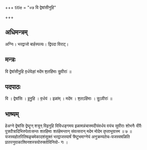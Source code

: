 +++
title = "०७ वि द्वेषांसीनुहि"

+++
## अधिमन्त्रम्
अग्निः। भरद्वाजो बार्हस्पत्यः। द्विपदा विराट्।

## मन्त्रः
वि द्वेषां॑सीनु॒हि व॒र्धयेळां॒ मदे॑म श॒तहि॑माः सु॒वीराः॑ ॥

## पदपाठः
वि । द्वेषां॑सि । इ॒नु॒हि । व॒र्धय॑ । इळा॑म् । मदे॑म । श॒तऽहि॑माः । सु॒ऽवीराः॑ ॥

## भाष्यम्
हेअग्ने द्वेषांसि द्वेष्टॄन् शत्रून् विइनुहि विविधङ्गमय इळामन्नंचास्मदीयंवर्धय वयंच सुवीराः शोभनैः वीरैः पुत्रपौत्रादिभिरुपेताःसन्तः शतहिमाः शतंहेमन्तान् संवत्सरान् मदेम मोदेम तृप्ताभूयास्म ॥ ७ ॥यजस्वहोतरितिषळृचमेकादशंसूक्तं भरद्वाजस्यार्षं त्रैष्टुभमाग्नेयं अनुक्रम्यतेच-यजस्वषळिति प्रातरनुवाकाश्विनशस्त्रयोरुक्तोविनियो- गः ।